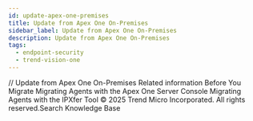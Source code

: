 ```yaml
---
id: update-apex-one-premises
title: Update from Apex One On-Premises
sidebar_label: Update from Apex One On-Premises
description: Update from Apex One On-Premises
tags:
  - endpoint-security
  - trend-vision-one
---
```


/*<![CDATA[*/ $('#title').html($('meta[name=map-description]').attr('content')); /*]]>*/ Update from Apex One On-Premises Related information Before You Migrate Migrating Agents with the Apex One Server Console Migrating Agents with the IPXfer Tool © 2025 Trend Micro Incorporated. All rights reserved.Search Knowledge Base